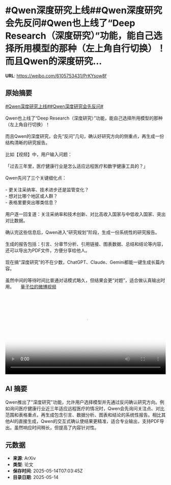 # #Qwen深度研究上线##Qwen深度研究会先反问#Qwen也上线了“Deep Research（深度研究）”功能，能自己选择所用模型的那种（左上角自行切换）！而且Qwen的深度研究...

**URL**: https://weibo.com/6105753431/PrKYsow8f

## 原始摘要

<a href="https://m.weibo.cn/search?containerid=231522type%3D1%26t%3D10%26q%3D%23Qwen%E6%B7%B1%E5%BA%A6%E7%A0%94%E7%A9%B6%E4%B8%8A%E7%BA%BF%23&amp;extparam=%23Qwen%E6%B7%B1%E5%BA%A6%E7%A0%94%E7%A9%B6%E4%B8%8A%E7%BA%BF%23" data-hide=""><span class="surl-text">#Qwen深度研究上线#</span></a><a href="https://m.weibo.cn/search?containerid=231522type%3D1%26t%3D10%26q%3D%23Qwen%E6%B7%B1%E5%BA%A6%E7%A0%94%E7%A9%B6%E4%BC%9A%E5%85%88%E5%8F%8D%E9%97%AE%23&amp;extparam=%23Qwen%E6%B7%B1%E5%BA%A6%E7%A0%94%E7%A9%B6%E4%BC%9A%E5%85%88%E5%8F%8D%E9%97%AE%23" data-hide=""><span class="surl-text">#Qwen深度研究会先反问#</span></a><br><br>Qwen也上线了“Deep Research（深度研究）”功能，能自己选择所用模型的那种（左上角自行切换）！<br><br>而且Qwen的深度研究，会先“反问”几句，确认好研究方向的侧重点，再生成一份结构清晰的研究报告。<br><br>比如【视频】中，用户输入问题：  <br><br>「过去三年里，医疗健康行业是怎么适应远程医疗和数字健康工具的？」  <br><br>Qwen先问了三个关键细化点：<br><br>- 更关注采纳率、技术进步还是监管变化？<br>- 想对比哪个地区或人群？<br>- 表格里要突出哪类信息？<br><br>用户逐一回复道：关注采纳率和技术创新、对比高收入国家与中低收入国家、突出对比数据。<br><br>确认完这些信息后，Qwen进入“研究规划”阶段，生成一份系统性的研究报告。<br><br>生成的报告包括：引言、分章节分析、引用链接、图表数据、总结和结论等内容，还可以导出为PDF文件，方便分享给他人。<br><br>现在搞“深度研究”的不在少数，ChatGPT、Claude、Gemini都能一键生成长篇内容。<br><br>虽然中间的等待时间比普通对话模式略久，但结果会更“对题”，适合做认真输出时用。 <a href="https://video.weibo.com/show?fid=1034:5166153514024962" data-hide=""><span class="url-icon"><img style="width: 1rem;height: 1rem" src="https://h5.sinaimg.cn/upload/2015/09/25/3/timeline_card_small_video_default.png" referrerpolicy="no-referrer"></span><span class="surl-text">量子位的微博视频</span></a><br clear="both"><div style="clear: both"></div><video controls="controls" poster="https://tvax1.sinaimg.cn/orj480/006Fd7o3ly1i1etq67dvuj30zc0k03yy.jpg" style="width: 100%"><source src="https://f.video.weibocdn.com/o0/3Q8FSgsQlx08oetRvZ1e01041200fMVE0E010.mp4?label=mp4_720p&amp;template=1272x720.25.0&amp;ori=0&amp;ps=1CwnkDw1GXwCQx&amp;Expires=1747209760&amp;ssig=fqKFNhiVVt&amp;KID=unistore,video"><source src="https://f.video.weibocdn.com/o0/5Ojyl2Htlx08oetRl1QI010412006KmS0E010.mp4?label=mp4_hd&amp;template=848x480.25.0&amp;ori=0&amp;ps=1CwnkDw1GXwCQx&amp;Expires=1747209760&amp;ssig=kZqI18edg7&amp;KID=unistore,video"><source src="https://f.video.weibocdn.com/o0/1xeUHsOelx08oetR25Ju010412003TZw0E010.mp4?label=mp4_ld&amp;template=636x360.25.0&amp;ori=0&amp;ps=1CwnkDw1GXwCQx&amp;Expires=1747209760&amp;ssig=lhty8oILyk&amp;KID=unistore,video"><p>视频无法显示，请前往<a href="https://video.weibo.com/show?fid=1034%3A5166153514024962" target="_blank" rel="noopener noreferrer">微博视频</a>观看。</p></video>

## AI 摘要

Qwen推出了"深度研究"功能，允许用户选择模型并先通过反问确认研究方向。例如询问医疗健康行业近三年适应远程医疗的情况时，Qwen会先询问关注点、对比范围和表格重点，再生成包含引言、数据分析、图表和结论的系统性报告。相比其他AI的直接生成，Qwen的交互式确认使结果更精准，适合专业输出，支持PDF导出。虽然响应时间稍长，但提高了内容针对性。

## 元数据

- **来源**: ArXiv
- **类型**: 论文
- **保存时间**: 2025-05-14T07:03:45Z
- **目录日期**: 2025-05-14
